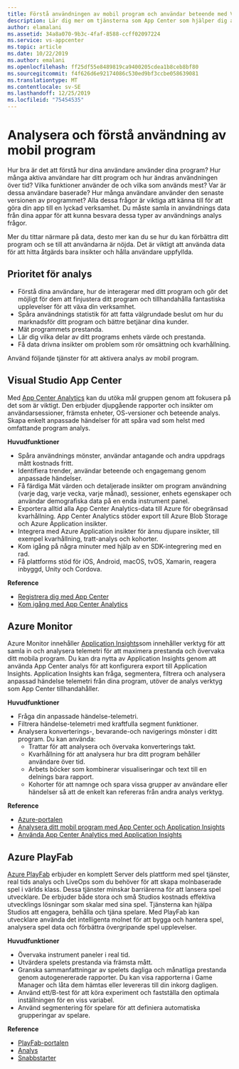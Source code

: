 ```yaml
---
title: Förstå användningen av mobil program och användar beteende med Visual Studio App Center-och Azure-tjänster
description: Lär dig mer om tjänsterna som App Center som hjälper dig att fatta smarta affärs beslut genom att förstå hur användare använder ditt mobila program.
author: elamalani
ms.assetid: 34a8a070-9b3c-4faf-8588-ccff02097224
ms.service: vs-appcenter
ms.topic: article
ms.date: 10/22/2019
ms.author: emalani
ms.openlocfilehash: ff25df55e8489819ca9400205cdea1b8ceb8bf80
ms.sourcegitcommit: f4f626d6e92174086c530ed9bf3ccbe058639081
ms.translationtype: MT
ms.contentlocale: sv-SE
ms.lasthandoff: 12/25/2019
ms.locfileid: "75454535"
---
```

# <a name="analyze-and-understand-mobile-application-use"></a>Analysera och förstå användning av mobil program
Hur bra är det att förstå hur dina användare använder dina program? Hur många aktiva användare har ditt program och hur ändras användningen över tid? Vilka funktioner använder de och vilka som används mest? Var är dessa användare baserade? Hur många användare använder den senaste versionen av programmet? Alla dessa frågor är viktiga att känna till för att göra din app till en lyckad verksamhet. Du måste samla in användnings data från dina appar för att kunna besvara dessa typer av användnings analys frågor.

Mer du tittar närmare på data, desto mer kan du se hur du kan förbättra ditt program och se till att användarna är nöjda. Det är viktigt att använda data för att hitta åtgärds bara insikter och hålla användare uppfyllda.

## <a name="importance-of-analytics"></a>Prioritet för analys
- Förstå dina användare, hur de interagerar med ditt program och gör det möjligt för dem att finjustera ditt program och tillhandahålla fantastiska upplevelser för att växa din verksamhet.
- Spåra användnings statistik för att fatta välgrundade beslut om hur du marknadsför ditt program och bättre betjänar dina kunder.
- Mät programmets prestanda.
- Lär dig vilka delar av ditt programs enhets värde och prestanda.
- Få data drivna insikter om problem som rör omsättning och kvarhållning.

Använd följande tjänster för att aktivera analys av mobil program.

## <a name="visual-studio-app-center"></a>Visual Studio App Center
Med [App Center Analytics](/appcenter/analytics/) kan du utöka mål gruppen genom att fokusera på det som är viktigt. Den erbjuder djupgående rapporter och insikter om användarsessioner, främsta enheter, OS-versioner och beteende analys. Skapa enkelt anpassade händelser för att spåra vad som helst med omfattande program analys.

   **Huvudfunktioner**
   - Spåra användnings mönster, användar antagande och andra uppdrags mått kostnads fritt.
   - Identifiera trender, användar beteende och engagemang genom anpassade händelser.
   - Få färdiga Mät värden och detaljerade insikter om program användning (varje dag, varje vecka, varje månad), sessioner, enhets egenskaper och användar demografiska data på en enda instrument panel.
   - Exportera alltid alla App Center Analytics-data till Azure för obegränsad kvarhållning. App Center Analytics stöder export till Azure Blob Storage och Azure Application insikter.
   - Integrera med Azure Application insikter för ännu djupare insikter, till exempel kvarhållning, tratt-analys och kohorter.
   - Kom igång på några minuter med hjälp av en SDK-integrering med en rad.
   - Få plattforms stöd för iOS, Android, macOS, tvOS, Xamarin, reagera inbyggd, Unity och Cordova.

   **Reference**
   - [Registrera dig med App Center](https://appcenter.ms/signup?utm_source=Mobile%20Development%20Docs&utm_medium=Azure&utm_campaign=New%20azure%20docs)
   - [Kom igång med App Center Analytics](/appcenter/analytics/)

## <a name="azure-monitor"></a>Azure Monitor
Azure Monitor innehåller [Application Insights](/azure/azure-monitor/app/app-insights-overview)som innehåller verktyg för att samla in och analysera telemetri för att maximera prestanda och övervaka ditt mobila program. Du kan dra nytta av Application Insights genom att använda App Center analys för att konfigurera export till Application Insights. Application Insights kan fråga, segmentera, filtrera och analysera anpassad händelse telemetri från dina program, utöver de analys verktyg som App Center tillhandahåller.

**Huvudfunktioner**
   - Fråga din anpassade händelse-telemetri.
   - Filtrera händelse-telemetri med kraftfulla segment funktioner.
   - Analysera konverterings-, bevarande-och navigerings mönster i ditt program. Du kan använda:
     - Trattar för att analysera och övervaka konverterings takt.
     - Kvarhållning för att analysera hur bra ditt program behåller användare över tid.
     - Arbets böcker som kombinerar visualiseringar och text till en delnings bara rapport.
     - Kohorter för att namnge och spara vissa grupper av användare eller händelser så att de enkelt kan refereras från andra analys verktyg.

**Reference**
- [Azure-portalen](https://portal.azure.com/)
- [Analysera ditt mobil program med App Center och Application Insights](/azure/azure-monitor/learn/mobile-center-quickstart)
- [Använda App Center Analytics med Application Insights](/azure/azure-monitor/app/usage-overview)

## <a name="azure-playfab"></a>Azure PlayFab
[Azure PlayFab](https://playfab.com/) erbjuder en komplett Server dels plattform med spel tjänster, real tids analys och LiveOps som du behöver för att skapa molnbaserade spel i världs klass. Dessa tjänster minskar barriärerna för att lansera spel utvecklare. De erbjuder både stora och små Studios kostnads effektiva utvecklings lösningar som skalar med sina spel. Tjänsterna kan hjälpa Studios att engagera, behålla och tjäna spelare. Med PlayFab kan utvecklare använda det intelligenta molnet för att bygga och hantera spel, analysera spel data och förbättra övergripande spel upplevelser.

**Huvudfunktioner**
   - Övervaka instrument paneler i real tid.
   - Utvärdera spelets prestanda via främsta mått.
   - Granska sammanfattningar av spelets dagliga och månatliga prestanda genom autogenererade rapporter. Du kan visa rapporterna i Game Manager och låta dem hämtas eller levereras till din inkorg dagligen.
   - Använd ett/B-test för att köra experiment och fastställa den optimala inställningen för en viss variabel.
   - Använd segmentering för spelare för att definiera automatiska grupperingar av spelare.
    
**Reference**
- [PlayFab-portalen](https://developer.playfab.com/en-US/sign-up)
- [Analys](/gaming/playfab/#pivot=documentation&panel=analytics)
- [Snabbstarter](/gaming/playfab/#pivot=documentation&panel=quickstarts) 
